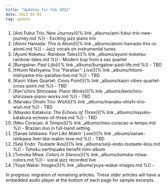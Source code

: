 ```yaml
---
title: "Updates for Feb 2022"
date: 2022-02-01
tag: update
---
```


1. [Ami Fukui Trio: *New Journey*]({% link _albums/ami-fukui-trio-new-journey.md %}) - Exciting jazz piano trio
1. [Atomi Hamada: *This Is Atomi*]({% link _albums/atomi-hamada-this-is-atomi.md %}) - Jazz vocals on instrumental tunes
1. [Ayumi Koketsu: *Rainbow Tales*]({% link _albums/ayumi-koketsu-rainbow-tales.md %}) - Modern bop from a sax quartet
1. [Bungalow: *Past Life*]({% link _albums/bungalow-past-life.md %}) - TBD
1. [Hitomi Nishiyama Trio "Parallax": *Live*]({% link _albums/hitomi-nishiyama-trio-parallax-live.md %}) - TBD
1. [Kaori Vibes Quartet: *Cross Point*]({% link _albums/kaori-vibes-quartet-cross-point.md %}) - TBD
1. [Ken'ichiro Shinzawa: *Piano Works*]({% link _albums/kenichiro-shinzawa-piano-works.md %}) - TBD
1. [Manabu Ohishi Trio: *Wish*]({% link _albums/manabu-ohishi-trio-wish.md %}) - TBD
1. [Mayuko Katakura: *The Echoes of Three*]({% link _albums/mayuko-katakura-echoes-of-three.md %}) - TBD
1. [Meu Coracao: *A Tempo*]({% link _albums/meu-coracao-a-tempo.md %}) - Brazian duo in full-band setting
1. [Sanae Ishikawa: *Feel Like Makin' Love*]({% link _albums/sanae-ishikawa-feel-like-makin-love.md %}) - TBD
1. [Seiji Endo: *Tsutaete Ikou*]({% link _albums/seiji-endo-tsutaete-ikou.md %}) - Tohoku earthquake benefit mini-album
1. [Tomoka Miwa: *Colors in Silence*]({% link _albums/tomoka-miwa-colors.md %}) - vocal jazz recorded live
1. [Yuya Wakai: *Images*]({% link _albums/yuya-wakai-images.md %}) -

In progress: migration of remaining articles. These older articles will have a embedded audio player at the bottom of each page for sample excerpts.